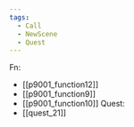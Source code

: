 ```yaml
---
tags:
  - Call
  - NewScene
  - Quest
---
```

Fn:
- [[p9001_function12]]
- [[p9001_function9]]
- [[p9001_function10]]
Quest:
- [[quest_21]]
